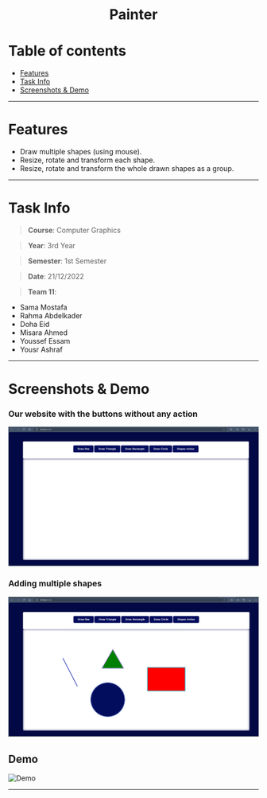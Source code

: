 <center>  <h1> Painter </h1 >
</center>

# Table of contents
* [Features](#Features)
* [Task Info](#Task-Info)
* [Screenshots & Demo](#Screenshots-&-Demo)


<hr>

# Features
- Draw multiple shapes (using mouse).
- Resize, rotate and transform each shape.
- Resize, rotate and transform the whole drawn shapes as a group.

<hr>

# Task Info
> **Course**: Computer Graphics

> **Year**: 3rd Year

> **Semester**: 1st Semester

> **Date**: 21/12/2022

>**Team 11**:
  - Sama Mostafa
  - Rahma Abdelkader
  - Doha Eid
  - Misara Ahmed
  - Youssef Essam
  - Yousr Ashraf
  

<hr>


# Screenshots & Demo
### Our website with the buttons without any action
![Default](https://github.com/Misara-Ahmed/Painter/blob/d5163f57039e9035a7b351533360cb977dc11435/Screenshots%20%26%20Demo/1.png)
### Adding multiple shapes
![Adding_shapes](https://github.com/Misara-Ahmed/Painter/blob/d5163f57039e9035a7b351533360cb977dc11435/Screenshots%20%26%20Demo/2.png)
## Demo
![Demo](https://github.com/Misara-Ahmed/Painter/blob/d5163f57039e9035a7b351533360cb977dc11435/Screenshots%20%26%20Demo/Demo.gif)

<hr>
